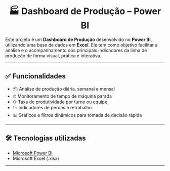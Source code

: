 <div align="center">

# 🏭 Dashboard de Produção – Power BI

</div>

Este projeto é um **Dashboard de Produção** desenvolvido no **Power BI**, utilizando uma base de dados em **Excel**. Ele tem como objetivo facilitar a análise e o acompanhamento dos principais indicadores da linha de produção de forma visual, prática e interativa.

---

## ✅ Funcionalidades

- 📦 Análise de produção diária, semanal e mensal  
- ⏱ Monitoramento de tempo de máquina parada  
- ⚙️ Taxa de produtividade por turno ou equipe  
- 📉 Indicadores de perdas e retrabalho  
- 📊 Gráficos e filtros dinâmicos para tomada de decisão rápida

---

## 🛠 Tecnologias utilizadas

- [Microsoft Power BI](https://powerbi.microsoft.com/)  
- Microsoft Excel (.xlsx)

---


